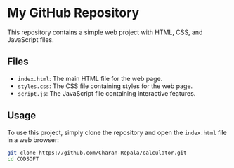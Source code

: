# My GitHub Repository

This repository contains a simple web project with HTML, CSS, and JavaScript files.

## Files

- `index.html`: The main HTML file for the web page.
- `styles.css`: The CSS file containing styles for the web page.
- `script.js`: The JavaScript file containing interactive features.

## Usage

To use this project, simply clone the repository and open the `index.html` file in a web browser:

```bash
git clone https://github.com/Charan-Repala/calculator.git
cd CODSOFT
